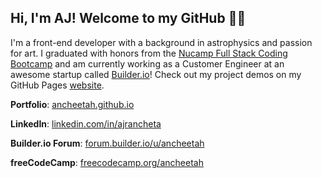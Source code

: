 ## Hi, I'm AJ! Welcome to my GitHub 👋🏽

I'm a front-end developer with a background in astrophysics and passion for art. I graduated with honors from the [Nucamp Full Stack Coding Bootcamp](https://www.nucamp.co/bootcamp-overview/full-stack-web-mobile-development) and am currently working as a Customer Engineer at an awesome startup called [Builder.io](https://builder.io)! Check out my project demos on my GitHub Pages [website](https://ancheetah.github.io).



**Portfolio**: [ancheetah.github.io](https://ancheetah.github.io)

**LinkedIn**: [linkedin.com/in/ajrancheta](https://www.linkedin.com/in/ajrancheta/)

**Builder.io Forum**: [forum.builder.io/u/ancheetah](https://forum.builder.io/u/ancheetah/)

**freeCodeCamp**: [freecodecamp.org/ancheetah](https://www.freecodecamp.org/ancheetah)


<!--
**ancheetah/ancheetah** is a ✨ _special_ ✨ repository because its `README.md` (this file) appears on your GitHub profile.

Here are some ideas to get you started:

- 🔭 I’m currently working on ...
- 🌱 I’m currently learning ...
- 👯 I’m looking to collaborate on ...
- 🤔 I’m looking for help with ...
- 💬 Ask me about ...
- 📫 How to reach me: ...
- 😄 Pronouns: ...
- ⚡ Fun fact: ...
-->

